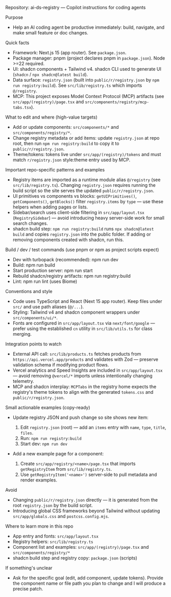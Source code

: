 Repository: ai-ds-registry — Copilot instructions for coding agents

Purpose
- Help an AI coding agent be productive immediately: build, navigate, and make small feature or doc changes.

Quick facts
- Framework: Next.js 15 (app router). See `package.json`.
- Package manager: pnpm (project declares pnpm in `package.json`). Node >=22 required.
- UI: shadcn components + Tailwind v4. shadcn CLI used to generate UI (`shadcn` / `npx shadcn@latest build`).
- Data surface: `registry.json` (built into `public/r/registry.json` by `npm run registry:build`). See `src/lib/registry.ts` which imports `@/registry`.
- MCP: This project exposes Model Context Protocol (MCP) artifacts (see `src/app/(registry)/page.tsx` and `src/components/registry/mcp-tabs.tsx`).

What to edit and where (high-value targets)
- Add or update components: `src/components/*` and `src/components/registry/*`.
- Change registry metadata or add items: update `registry.json` at repo root, then run `npm run registry:build` to copy it to `public/r/registry.json`.
- Theme/tokens: tokens live under `src/app/(registry)/tokens` and must match `r/registry.json` style:theme entry used by MCP.

Important repo-specific patterns and examples
- Registry items are imported as a runtime module alias `@/registry` (see `src/lib/registry.ts`). Changing `registry.json` requires running the build script so the site serves the updated `public/r/registry.json`.
- UI primitives vs components vs blocks: `getUIPrimitives()`, `getComponents()`, `getBlocks()` filter `registry.items` by `type` — use these helpers when adding pages or lists.
- Sidebar/search uses client-side filtering in `src/app/layout.tsx` (`RegistrySidebar`) — avoid introducing heavy server-side work for small search changes.
- shadcn build step: `npm run registry:build` runs `npx shadcn@latest build` and copies `registry.json` into the public folder. If adding or removing components created with shadcn, run this.

Build / dev / test commands (use pnpm or npm as project scripts expect)
- Dev with turbopack (recommended): npm run dev
- Build: npm run build
- Start production server: npm run start
- Rebuild shadcn/registry artifacts: npm run registry:build
- Lint: npm run lint (uses Biome)

Conventions and style
- Code uses TypeScript and React (Next 15 app router). Keep files under `src/` and use path aliases (`@/...`).
- Styling: Tailwind v4 and shadcn component wrappers under `src/components/ui/*`.
- Fonts are configured in `src/app/layout.tsx` via `next/font/google` — prefer using the established `cn` utility in `src/lib/utils.ts` for class merging.

Integration points to watch
- External API call: `src/lib/products.ts` fetches products from `https://api.vercel.app/products` and validates with Zod — preserve validation schema if modifying product flows.
- Vercel analytics and Speed Insights are included in `src/app/layout.tsx` — avoid removing `@vercel/*` imports unless intentionally changing telemetry.
- MCP and shadcn interplay: `MCPTabs` in the registry home expects the registry's theme tokens to align with the generated `tokens.css` and `public/r/registry.json`.

Small actionable examples (copy-ready)
- Update registry JSON and push change so site shows new item:
  1. Edit `registry.json` (root) — add an `items` entry with `name`, `type`, `title`, `files`.
  2. Run: `npm run registry:build`
  3. Start dev: `npm run dev`

- Add a new example page for a component:
  1. Create `src/app/registry/<name>/page.tsx` that imports `getRegistryItem` from `src/lib/registry.ts`.
  2. Use `getRegistryItem('<name>')` server-side to pull metadata and render examples.

Avoid
- Changing `public/r/registry.json` directly — it is generated from the root `registry.json` by the build script.
- Introducing global CSS frameworks beyond Tailwind without updating `src/app/globals.css` and `postcss.config.mjs`.

Where to learn more in this repo
- App entry and fonts: `src/app/layout.tsx`
- Registry helpers: `src/lib/registry.ts`
- Component list and examples: `src/app/(registry)/page.tsx` and `src/components/registry/*`
- shadcn build step and registry copy: `package.json` (scripts)

If something's unclear
- Ask for the specific goal (edit, add component, update tokens). Provide the component name or file path you plan to change and I will produce a precise patch.
